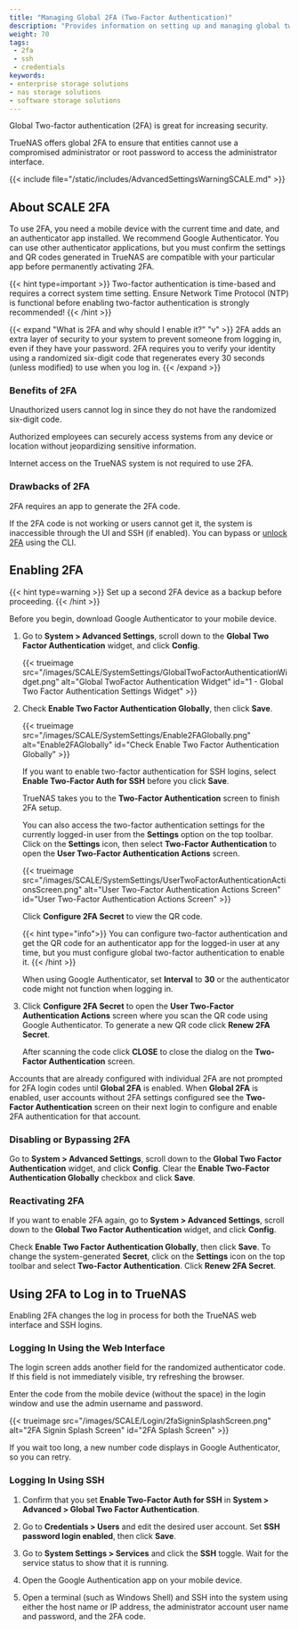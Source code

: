 ```yaml
---
title: "Managing Global 2FA (Two-Factor Authentication)"
description: "Provides information on setting up and managing global two-factor authentication, and logging in with it enabled."
weight: 70
tags:
 - 2fa
 - ssh
 - credentials
keywords:
- enterprise storage solutions
- nas storage solutions
- software storage solutions
---
```


Global Two-factor authentication (2FA) is great for increasing security.

TrueNAS offers global 2FA to ensure that entities cannot use a compromised administrator or root password to access the administrator interface.

{{< include file="/static/includes/AdvancedSettingsWarningSCALE.md" >}}

## About SCALE 2FA
To use 2FA, you need a mobile device with the current time and date, and an authenticator app installed.
We recommend Google Authenticator.
You can use other authenticator applications, but you must confirm the settings and QR codes generated in TrueNAS are compatible with your particular app before permanently activating 2FA.

{{< hint type=important >}}
Two-factor authentication is time-based and requires a correct system time setting.
Ensure Network Time Protocol (NTP) is functional before enabling two-factor authentication is strongly recommended!
{{< /hint >}}

{{< expand "What is 2FA and why should I enable it?" "v" >}}
2FA adds an extra layer of security to your system to prevent someone from logging in, even if they have your password.
2FA requires you to verify your identity using a randomized six-digit code that regenerates every 30 seconds (unless modified) to use when you log in.
{{< /expand >}}

### Benefits of 2FA
Unauthorized users cannot log in since they do not have the randomized six-digit code.

Authorized employees can securely access systems from any device or location without jeopardizing sensitive information.

Internet access on the TrueNAS system is not required to use 2FA.

### Drawbacks of 2FA
2FA requires an app to generate the 2FA code.

If the 2FA code is not working or users cannot get it, the system is inaccessible through the UI and SSH (if enabled).
You can bypass or [unlock 2FA](#disabling-or-bypassing-2fa) using the CLI.

## Enabling 2FA
{{< hint type=warning >}}
Set up a second 2FA device as a backup before proceeding.
{{< /hint >}}

Before you begin, download Google Authenticator to your mobile device.

1. Go to **System > Advanced Settings**, scroll down to the **Global Two Factor Authentication** widget, and click **Config**.

   {{< trueimage src="/images/SCALE/SystemSettings/GlobalTwoFactorAuthenticationWidget.png" alt="Global TwoFactor Authentication Widget" id="1 - Global Two Factor Authentication Settings Widget" >}}

2. Check **Enable Two Factor Authentication Globally**, then click **Save**.
  
   {{< trueimage src="/images/SCALE/SystemSettings/Enable2FAGlobally.png" alt="Enable2FAGlobally" id="Check Enable Two Factor Authentication Globally" >}}

   If you want to enable two-factor authentication for SSH logins, select **Enable Two-Factor Auth for SSH** before you click **Save**.

   TrueNAS takes you to the **Two-Factor Authentication** screen to finish 2FA setup.

   You can also access the two-factor authentication settings for the currently logged-in user from the **Settings** option on the top toolbar.
   Click on the **Settings** icon, then select **Two-Factor Authentication** to open the **User Two-Factor Authentication Actions** screen.

   {{< trueimage src="/images/SCALE/SystemSettings/UserTwoFactorAuthenticationActionsScreen.png" alt="User Two-Factor Authentication Actions Screen" id="User Two-Factor Authentication Actions Screen" >}}

   Click **Configure 2FA Secret** to view the QR code.

   {{< hint type="info">}}
   You can configure two-factor authentication and get the QR code for an authenticator app for the logged-in user at any time, but you must configure global two-factor authentication to enable it.
   {{< /hint >}}
   
   When using Google Authenticator, set **Interval** to **30** or the authenticator code might not function when logging in.

3. Click **Configure 2FA Secret** to open the **User Two-Factor Authentication Actions** screen where you scan the QR code using Google Authenticator.
   To generate a new QR code click **Renew 2FA Secret**.

   After scanning the code click **CLOSE** to close the dialog on the **Two-Factor Authentication** screen.

Accounts that are already configured with individual 2FA are not prompted for 2FA login codes until **Global 2FA** is enabled.
When **Global 2FA** is enabled, user accounts without 2FA settings configured see the **Two-Factor Authentication** screen on their next login to configure and enable 2FA authentication for that account.

### Disabling or Bypassing 2FA
Go to **System > Advanced Settings**, scroll down to the **Global Two Factor Authentication** widget, and click **Config**. Clear the **Enable Two-Factor Authentication Globally** checkbox and click **Save**.

### Reactivating 2FA
If you want to enable 2FA again, go to **System > Advanced Settings**, scroll down to the **Global Two Factor Authentication** widget, and click **Config**.

Check **Enable Two Factor Authentication Globally**, then click **Save**.
To change the system-generated **Secret**, click on the **Settings** icon on the top toolbar and select **Two-Factor Authentication**. 
Click **Renew 2FA Secret**.

## Using 2FA to Log in to TrueNAS
Enabling 2FA changes the log in process for both the TrueNAS web interface and SSH logins.

### Logging In Using the Web Interface
The login screen adds another field for the randomized authenticator code. If this field is not immediately visible, try refreshing the browser.

Enter the code from the mobile device (without the space) in the login window and use the admin username and password.

{{< trueimage src="/images/SCALE/Login/2faSigninSplashScreen.png" alt="2FA Signin Splash Screen" id="2FA Splash Screen" >}}

If you wait too long, a new number code displays in Google Authenticator, so you can retry.

### Logging In Using SSH
1. Confirm that you set **Enable Two-Factor Auth for SSH** in **System > Advanced > Global Two Factor Authentication**.

2. Go to **Credentials > Users** and edit the desired user account. Set **SSH password login enabled**, then click **Save**.

3. Go to **System Settings > Services** and click the **SSH** toggle. Wait for the service status to show that it is running.

4. Open the Google Authentication app on your mobile device.

5. Open a terminal (such as Windows Shell) and SSH into the system using either the host name or IP address, the administrator account user name and password, and the 2FA code.
